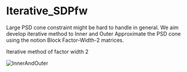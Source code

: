 # Iterative_SDPfw
Large PSD cone constraint might be hard to handle in general. 
We aim develop iterative method to Inner and Outer Approximate the PSD cone using the notion Block Factor-Width-2 matrices. 

Iterative method of factor width 2


![InnerAndOuter](https://user-images.githubusercontent.com/86756536/163081392-e0120b87-d4ff-4d5d-8cc8-05e02096a69b.png)
